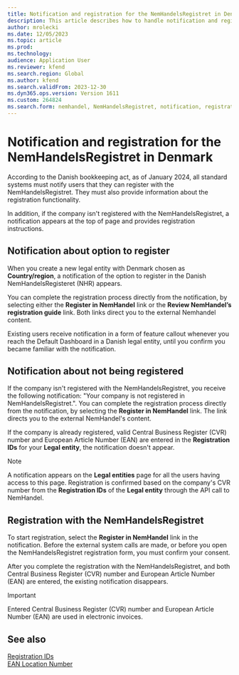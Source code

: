 ```yaml
---
title: Notification and registration for the NemHandelsRegistret in Denmark 
description: This article describes how to handle notification and registration with the NemHandelsRegistret in Denmark.
author: mrolecki
ms.date: 12/05/2023
ms.topic: article
ms.prod: 
ms.technology: 
audience: Application User
ms.reviewer: kfend
ms.search.region: Global
ms.author: kfend
ms.search.validFrom: 2023-12-30
ms.dyn365.ops.version: Version 1611
ms.custom: 264824
ms.search.form: nemhandel, NemHandelsRegistret, notification, registration, denmark
---
```


# Notification and registration for the NemHandelsRegistret in Denmark

According to the Danish bookkeeping act, as of January 2024, all standard systems must notify users that they can register with the NemHandelsRegistret. They must also provide information about the registration functionality.

In addition, if the company isn't registered with the NemHandelsRegistret, a notification appears at the top of page and provides registration instructions.

## Notification about option to register

When you create a new legal entity with Denmark chosen as **Country/region**, a notification of the option to register in the Danish NemHandelsRegisteret (NHR) appears.   

You can complete the registration process directly from the notification, by selecting either the **Register in NemHandel** link or the **Review NemHandel’s registration guide** link. Both links direct you to the external Nemhandel content.

Existing users receive notification in a form of feature callout whenever you reach the Default Dashboard in a Danish legal entity, until you confirm you became familiar with the notification.

## Notification about not being registered

If the company isn't registered with the NemHandelsRegistret, you receive the following notification: "Your company is not registered in NemHandelsRegistret.". You can complete the registration process directly from the notification, by selecting the **Register in NemHandel** link. The link directs you to the external NemHandel's content.

If the company is already registered, valid Central Business Register (CVR) number and European Article Number (EAN) are entered in the **Registration IDs** for your **Legal entity**, the notification doesn't appear.

> [!NOTE]
> A notification appears on the **Legal entities** page for all the users having access to this page. Registration is confirmed based on the company's CVR number from the **Registration IDs** of the **Legal entity** through the API call to NemHandel.

## Registration with the NemHandelsRegistret 

To start registration, select the **Register in NemHandel** link in the notification. Before the external system calls are made, or before you open the NemHandelsRegistret registration form, you must confirm your consent.

After you complete the registration with the NemHandelsRegistret, and both Central Business Register (CVR) number and European Article Number (EAN) are entered, the existing notification disappears. 

> [!IMPORTANT]
> Entered Central Business Register (CVR) number and European Article Number (EAN) are used in electronic invoices.

## See also

[Registration IDs](https://review.learn.microsoft.com/en-us/dynamics365/finance/localizations/europe/emea-registration-ids?branch=pr-en-us-17322)  
[EAN Location Number](https://review.learn.microsoft.com/en-us/dynamics365/finance/localizations/europe/ean-number?branch=pr-en-us-17322)

